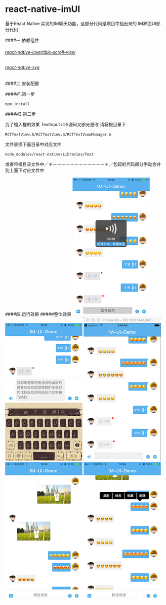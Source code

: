 # react-native-imUI
基于React Native 实现的IM聊天功能，这部分代码是项目中抽出来的 IM界面UI部分代码

####一.依赖组件
###### [react-native-invertible-scroll-view](https://github.com/exponentjs/react-native-invertible-scroll-view)
###### [react-native-svg](https://github.com/react-native-community/react-native-svg)



####二.安装配置

#####1.第一步
```
npm install
```
#####2.第二步

为了输入框的效果 TextInput iOS源码又部分更改 
请将根目录下 
```
RCTTextView.h/RCTTextView.m/RCTTextViewManager.m
```
文件替换下面目录中对应文件
```
node_modules/react-native/Libraries/Text
```
或者将根目录文件中／＊－－－－－－－－－－－－＊／包起的代码部分手动合并到上面下对应文件中

####四.运行效果
#####整体效果
![语音](./1.PNG) 
![文本](./2.PNG) 
![表情](./ppp.png) 
![展示](./4.PNG) 
![长按](./5.PNG) 








